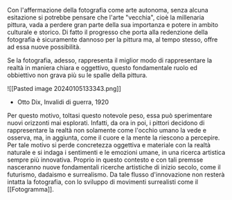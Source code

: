 Con l'affermazione della fotografia come arte autonoma, senza alcuna esitazione si potrebbe pensare che l'arte "vecchia", cioè la millenaria pittura, vada a perdere gran parte della sua importanza e potere in ambito culturale e storico. Di fatto il progresso che porta alla redenzione della fotografia è sicuramente dannoso per la pittura ma, al tempo stesso, offre ad essa nuove possibilità. 

Se la fotografia, adesso, rappresenta il miglior modo di rappresentare la realtà in maniera chiara e oggettivo, questo fondamentale ruolo ed obbiettivo non grava più su le spalle della pittura. 

![[Pasted image 20240105133343.png]]
- Otto Dix, Invalidi di guerra, 1920


Per questo motivo, toltasi questo notevole peso, essa può sperimentare nuovi orizzonti mai esplorati. Infatti, da ora in poi, i pittori decidono di rappresentare la realtà non solamente come l'occhio umano la vede e osserva, ma, in aggiunta, come il cuore e la mente la riescono a percepire. Per tale motivo si perde concretezza oggettiva e materiale con la realtà naturale e si indaga i sentimenti e le emozioni umane, in una ricerca artistica sempre più innovativa. Proprio in questo contesto e con tali premsse nasceranno nuove fondamentali ricerche artistiche di inizio secolo, come il futurismo, dadaismo e surrealismo. Da tale flusso d'innovazione non resterà intatta la fotografia, con lo sviluppo di movimenti surrealisti come il [[Fotogramma]].